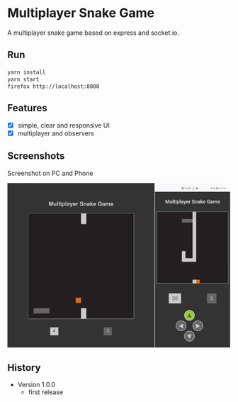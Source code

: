 # Multiplayer Snake Game

A multiplayer snake game based on express and socket.io.

## Run

``` shell
yarn install
yarn start
firefox http://localhost:8000
```

## Features

- [X] simple, clear and responsive UI
- [x] multiplayer and observers

## Screenshots

Screenshot on PC and Phone

![screenshot](screenshot.png)

## History

- Version 1.0.0
  - first release
